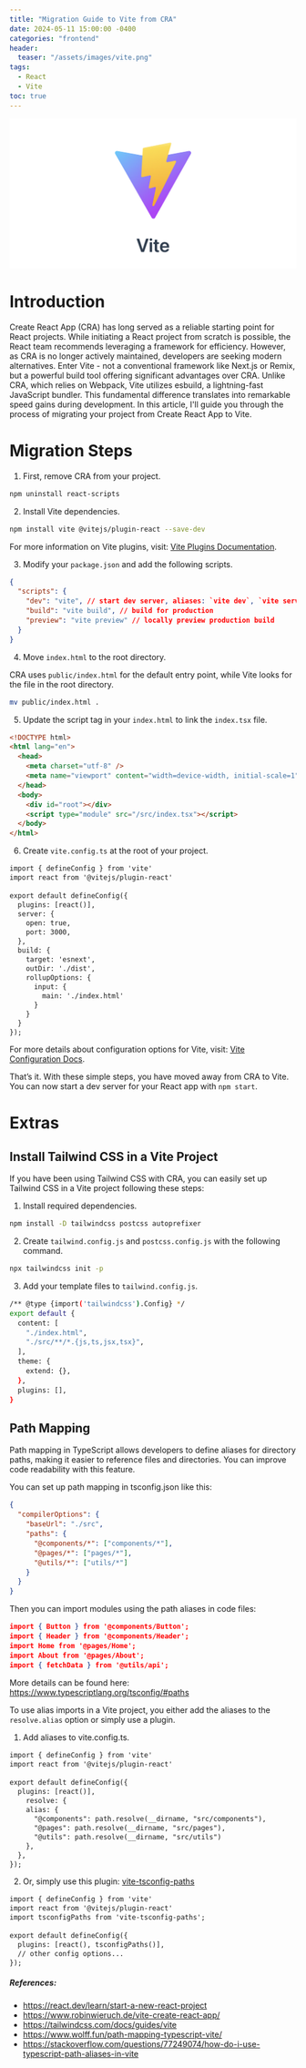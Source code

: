 ```yaml
---
title: "Migration Guide to Vite from CRA"
date: 2024-05-11 15:00:00 -0400
categories: "frontend"
header:
  teaser: "/assets/images/vite.png"
tags:
  - React
  - Vite
toc: true
---
```


![vite](/assets/images/vite.png)

# Introduction

Create React App (CRA) has long served as a reliable starting point for React projects. While initiating a React project from scratch is possible, the React team recommends leveraging a framework for efficiency. However, as CRA is no longer actively maintained, developers are seeking modern alternatives. Enter Vite - not a conventional framework like Next.js or Remix, but a powerful build tool offering significant advantages over CRA. Unlike CRA, which relies on Webpack, Vite utilizes esbuild, a lightning-fast JavaScript bundler. This fundamental difference translates into remarkable speed gains during development. In this article, I'll guide you through the process of migrating your project from Create React App to Vite.

# Migration Steps

1. First, remove CRA from your project.

```bash
npm uninstall react-scripts
```

2. Install Vite dependencies.

```bash
npm install vite @vitejs/plugin-react --save-dev
```

For more information on Vite plugins, visit: [Vite Plugins Documentation](https://main.vitejs.dev/plugins/).

3. Modify your `package.json` and add the following scripts.

```json
{
  "scripts": {
    "dev": "vite", // start dev server, aliases: `vite dev`, `vite serve`
    "build": "vite build", // build for production
    "preview": "vite preview" // locally preview production build
  }
}
```

4. Move `index.html` to the root directory.

CRA uses `public/index.html` for the default entry point, while Vite looks for the file in the root directory. 

```bash
mv public/index.html .
```

5. Update the script tag in your `index.html` to link the `index.tsx` file.

```html
<!DOCTYPE html>
<html lang="en">
  <head>
    <meta charset="utf-8" />
    <meta name="viewport" content="width=device-width, initial-scale=1" />
  </head>
  <body>
    <div id="root"></div>
    <script type="module" src="/src/index.tsx"></script>
  </body>
</html>
```

6. Create `vite.config.ts` at the root of your project.

```tsx
import { defineConfig } from 'vite'
import react from '@vitejs/plugin-react'

export default defineConfig({
  plugins: [react()],
  server: {    
    open: true,
    port: 3000,
  },
  build: {
    target: 'esnext',
    outDir: './dist',
    rollupOptions: {
      input: {
        main: './index.html'
      }
    }
  }
});
```

For more details about configuration options for Vite, visit: [Vite Configuration Docs](https://vitejs.dev/config/).

That’s it. With these simple steps, you have moved away from CRA to Vite. You can now start a dev server for your React app with `npm start`.



# Extras

## Install Tailwind CSS in a Vite Project

If you have been using Tailwind CSS with CRA, you can easily set up Tailwind CSS in a Vite project following these steps:

1. Install required dependencies.

```bash
npm install -D tailwindcss postcss autoprefixer
```

2. Create `tailwind.config.js` and `postcss.config.js` with the following command.

```bash
npx tailwindcss init -p
```

3. Add your template files to `tailwind.config.js`.

```bash
/** @type {import('tailwindcss').Config} */
export default {
  content: [
    "./index.html",
    "./src/**/*.{js,ts,jsx,tsx}",
  ],
  theme: {
    extend: {},
  },
  plugins: [],
}
```

## Path Mapping

Path mapping in TypeScript allows developers to define aliases for directory paths, making it easier to reference files and directories. You can improve code readability with this feature. 

You can set up path mapping in tsconfig.json like this:

```json
{
  "compilerOptions": {
    "baseUrl": "./src",
    "paths": {
      "@components/*": ["components/*"],
      "@pages/*": ["pages/*"],
      "@utils/*": ["utils/*"]
    }
  }
} 
```

Then you can import modules using the path aliases in code files:

```json
import { Button } from '@components/Button';
import { Header } from '@components/Header';
import Home from '@pages/Home';
import About from '@pages/About';
import { fetchData } from '@utils/api';
```

More details can be found here: <https://www.typescriptlang.org/tsconfig/#paths>

To use alias imports in a Vite project, you either add the aliases to the `resolve.alias` option or simply use a plugin.

1. Add aliases to vite.config.ts.

```tsx
import { defineConfig } from 'vite'
import react from '@vitejs/plugin-react'

export default defineConfig({
  plugins: [react()],
	resolve: {
    alias: {
      "@components": path.resolve(__dirname, "src/components"),
      "@pages": path.resolve(__dirname, "src/pages"),
      "@utils": path.resolve(__dirname, "src/utils")
    },
  },
});
```

2. Or, simply use this plugin: [vite-tsconfig-paths](https://www.npmjs.com/package/vite-tsconfig-paths)

```tsx
import { defineConfig } from 'vite'
import react from '@vitejs/plugin-react'
import tsconfigPaths from 'vite-tsconfig-paths';

export default defineConfig({
  plugins: [react(), tsconfigPaths()],
  // other config options...
});
```


##### References:
- <https://react.dev/learn/start-a-new-react-project>
- <https://www.robinwieruch.de/vite-create-react-app/>
- <https://tailwindcss.com/docs/guides/vite>
- <https://www.wolff.fun/path-mapping-typescript-vite/>
- <https://stackoverflow.com/questions/77249074/how-do-i-use-typescript-path-aliases-in-vite>